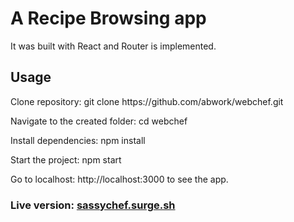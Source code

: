 
<h1>A Recipe Browsing app</h1>

It was built with React and Router is implemented. 

<h2>Usage</h2>

<p>Clone repository: git clone https://github.com/abwork/webchef.git</p>
<p>Navigate to the created folder: cd webchef</p>
<p>Install dependencies: npm install</p>
<p>Start the project: npm start</p>
<p>Go to localhost: http://localhost:3000 to see the app.</p>

<h3>Live version: <a href="http://sassychef.surge.sh/"/>sassychef.surge.sh</h3>

